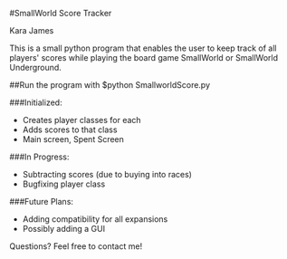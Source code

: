 #SmallWorld Score Tracker

Kara James



This is a small python program that enables the user to keep track of all players' scores while playing the board game SmallWorld or SmallWorld Underground.

##Run the program with $python SmallworldScore.py

###Initialized:
- Creates player classes for each
- Adds scores to that class
- Main screen, Spent Screen

###In Progress:
- Subtracting scores (due to buying into races)
- Bugfixing player class

###Future Plans:
- Adding compatibility for all expansions
- Possibly adding a GUI

Questions? Feel free to contact me!
